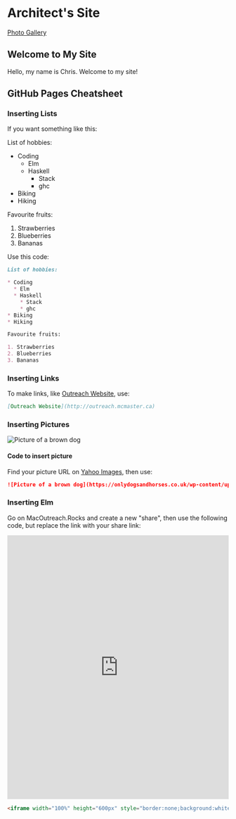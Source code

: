 # Architect's Site

[Photo Gallery](photos)

## Welcome to My Site 

Hello, my name is Chris. Welcome to my site!

## GitHub Pages Cheatsheet

### Inserting Lists

If you want something like this:

List of hobbies:

* Coding
  * Elm
  * Haskell
    * Stack
    * ghc
* Biking
* Hiking

Favourite fruits:

1. Strawberries
2. Blueberries
3. Bananas

Use this code:

```markdown
List of hobbies:

* Coding
  * Elm
  * Haskell
    * Stack
    * ghc
* Biking
* Hiking

Favourite fruits:

1. Strawberries
2. Blueberries
3. Bananas
```

### Inserting Links

To make links, like [Outreach Website](http://outreach.mcmaster.ca),
use:

```markdown
[Outreach Website](http://outreach.mcmaster.ca)
```

### Inserting Pictures

![Picture of a brown dog](https://onlydogsandhorses.co.uk/wp-content/uploads/2017/09/DOGS-16-min.jpg)

#### Code to insert picture

Find your picture URL on [Yahoo Images](https://images.yahoo.ca), then use:

```markdown
![Picture of a brown dog](https://onlydogsandhorses.co.uk/wp-content/uploads/2017/09/DOGS-16-min.jpg)
```

### Inserting Elm

Go on MacOutreach.Rocks and create a new "share", then use the following code, but replace the link with your share link:


<iframe width="100%" height="600px" style="border:none;background:white;" src="https://macoutreach.rocks/share/17edf72f"></iframe>

```markdown
<iframe width="100%" height="600px" style="border:none;background:white;" src="https://macoutreach.rocks/share/17edf72f"></iframe>
 ```

